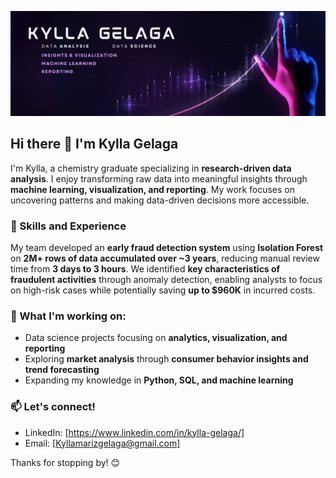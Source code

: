 
![Design and Development](https://github.com/KyllaGelaga/KyllaGelaga/blob/main/Banner.png)

## Hi there 👋 I'm Kylla Gelaga 

I'm Kylla, a chemistry graduate specializing in **research-driven data analysis**. I enjoy transforming raw data into meaningful insights through **machine learning, visualization, and reporting**. My work focuses on uncovering patterns and making data-driven decisions more accessible.  

### 🚀 Skills and Experience  
My team developed an **early fraud detection system** using **Isolation Forest** on **2M+ rows of data accumulated over ~3 years**, reducing manual review time from **3 days to 3 hours**. We identified **key characteristics of fraudulent activities** through anomaly detection, enabling analysts to focus on high-risk cases while potentially saving **up to $960K** in incurred costs.  

### 🌱 What I'm working on:  
- Data science projects focusing on **analytics, visualization, and reporting**  
- Exploring **market analysis** through **consumer behavior insights and trend forecasting**  
- Expanding my knowledge in **Python, SQL, and machine learning**  


### 📫 Let's connect!  
- LinkedIn: [https://www.linkedin.com/in/kylla-gelaga/]
- Email: [Kyllamarizgelaga@gmail.com]  

Thanks for stopping by! 😊

